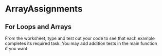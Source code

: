# ArrayAssignments

## For Loops and Arrays
From the worksheet, type and test out your code to see that each example completes its required task.  You may add addition tests in the main function if you want.
